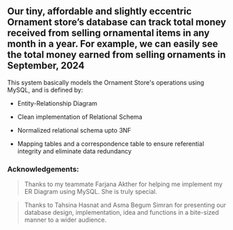 ## Our tiny, affordable and slightly eccentric Ornament store’s database can track total money received from selling ornamental items in any month in a year. For example, we can easily see the total money earned from selling ornaments in September, 2024

This system basically models the Ornament Store's operations using MySQL, and is defined by:

+ Entity-Relationship Diagram

+ Clean implementation of Relational Schema

+ Normalized relational schema upto 3NF

+ Mapping tables and a correspondence table to ensure referential integrity and eliminate data redundancy


### Acknowledgements:

> Thanks to my teammate Farjana Akther for helping me implement my ER Diagram using MySQL. She is truly special.

> Thanks to Tahsina Hasnat and Asma Begum Simran for presenting our database design, implementation, idea and functions in a bite-sized manner to a wider audience.
